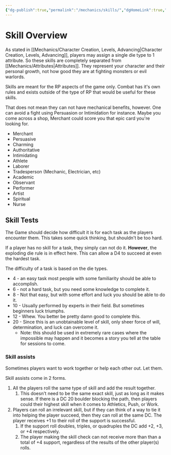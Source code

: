 ```yaml
---
{"dg-publish":true,"permalink":"/mechanics/skills/","dgHomeLink":true,"dgPassFrontmatter":false}
---
```



# Skill Overview

As stated in [[Mechanics/Character Creation, Levels, Advancing|Character Creation, Levels, Advancing]], players may assign a single die type to 1 attribute. So these skills are completely separated from [[Mechanics/Attributes|Attributes]]. They represent your character and their personal growth, not how good they are at fighting monsters or evil warlords.

Skills are meant for the RP aspects of the game only. Combat has it's own rules and exists outside of the type of RP that would be useful for these skills.

That does not mean they can not have mechanical benefits, however. One can avoid a fight using Persuasion or Intimidation for instance. Maybe you come across a shop, Merchant could score you that epic card you're looking for.

- Merchant
- Persuasive
- Charming
- Authoritative
- Intimidating
- Athlete
- Laborer
- Tradesperson (Mechanic, Electrician, etc)
- Academic
- Observant
- Performer
- Artist
- Spiritual
- Nurse

## Skill Tests

The Game should decide how difficult it is for each task as the players encounter them. This takes some quick thinking, but shouldn't be too hard.

If a player has no skill for a task, they simply can not do it. **However**, the exploding die rule is in effect here. This can allow a D4 to succeed at even the hardest task.

The difficulty of a task is based on the die types.

- 4 - an easy task most people with some familiarity should be able to accomplish.
- 6 - not a hard task, but you need some knowledge to complete it.
- 8 - Not that easy, but with some effort and luck you should be able to do it.
- 10 - Usually performed by experts in their field. But sometimes beginners luck triumphs.
- 12 - Whew. You better be pretty damn good to complete this.
- 20 - Since this is an unobtainable level of skill, only sheer force of will, determination, and luck can overcome it.
  - Note: this should be used in extremely rare cases where the impossible may happen and it becomes a story you tell at the table for sessions to come.

### Skill assists

Sometimes players want to work together or help each other out. Let them.

Skill assists come in 2 forms.

1. All the players roll the same type of skill and add the result together.
   1. This doesn't need to be the same exact skill, just as long as it makes sense. If there is a DC 20 boulder blocking the path, then players could their highest skill when it comes to Athletics, Push, or Work.
2. Players can roll an irrelevant skill, but if they can think of a way to tie it into helping the player succeed, then they can roll at the same DC. The player receives +1 to their roll of the support is successful.
   1. If the support roll doubles, triples, or quadruples the DC add +2, +3, or +4 respectively.
   2. The player making the skill check can not receive more than than a total of +4 support, regardless of the results of the other player(s) rolls.
